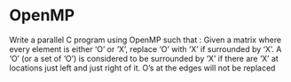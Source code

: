 # OpenMP
Write a parallel C program using OpenMP such that : Given a matrix where every element is either ‘O’ or ‘X’, replace ‘O’ with ‘X’ if surrounded by ‘X’. A ‘O’ (or a set of ‘O’) is considered to be surrounded by ‘X’ if there are ‘X’ at locations just left and just right of it. O’s at the edges will not be replaced

